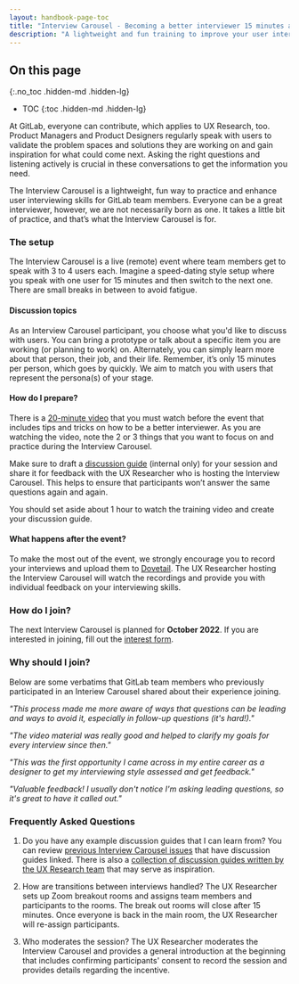 ```yaml
---
layout: handbook-page-toc
title: "Interview Carousel - Becoming a better interviewer 15 minutes at a time"
description: "A lightweight and fun training to improve your user interviewing skills"
---
```


## On this page
{:.no_toc .hidden-md .hidden-lg}

- TOC
{:toc .hidden-md .hidden-lg}

At GitLab, everyone can contribute, which applies to UX Research, too. Product Managers and Product Designers regularly speak with users to validate the problem spaces and solutions they are working on and gain inspiration for what could come next.
Asking the right questions and listening actively is crucial in these conversations to get the information you need. 

The Interview Carousel is a lightweight, fun way to practice and enhance user interviewing skills for GitLab team members. Everyone can be a great interviewer, however, we are not necessarily born as one. It takes a little bit of practice, and that’s what the Interview Carousel is for. 

### The setup 

The Interview Carousel is a live (remote) event where team members get to speak with 3 to 4 users each. Imagine a speed-dating style setup where you speak with one user for 15 minutes and then switch to the next one. There are small breaks in between to avoid fatigue.

#### Discussion topics

As an Interview Carousel participant, you choose what you'd like to discuss with users. You can bring a prototype or talk about a specific item you are working (or planning to work) on. Alternately, you can simply learn more about that person, their job, and their life. Remember, it’s only 15 minutes per person, which goes by quickly. We aim to match you with users that represent the persona(s) of your stage.

#### How do I prepare?

There is a [20-minute video](https://youtu.be/b03eiIwz2LE) that you must watch before the event that includes tips and tricks on how to be a better interviewer. As you are watching the video, note the 2 or 3 things that you want to focus on and practice during the Interview Carousel.

Make sure to draft a [discussion guide](https://docs.google.com/document/d/1dQ29KkJOZlwrNkxV9z58lR9bNkG2-lSiJPMUpmsiOTw/copy) (internal only) for your session and share it for feedback with the UX Researcher who is hosting the Interview Carousel. This helps to ensure that participants won’t answer the same questions again and again. 

You should set aside about 1 hour to watch the training video and create your discussion guide.

#### What happens after the event?

To make the most out of the event, we strongly encourage you to record your interviews and upload them to [Dovetail](https://about.gitlab.com/handbook/engineering/ux/dovetail/). The UX Researcher hosting the Interview Carousel will watch the recordings and provide you with individual feedback on your interviewing skills.

### How do I join?

The next Interview Carousel is planned for **October 2022**. If you are interested in joining, fill out the [interest form](https://forms.gle/4s6SSobTcj1KJA5x8).

### Why should I join?

Below are some verbatims that GitLab team members who previously participated in an Interiew Carousel shared about their experience joining. 

_"This process made me more aware of ways that questions can be leading and ways to avoid it, especially in follow-up questions (it's hard!)."_

_"The video material was really good and helped to clarify my goals for every interview since then."_

_"This was the first opportunity I came across in my entire career as a designer to get my interviewing style assessed and get feedback."_

_"Valuable feedback! I usually don't notice I'm asking leading questions, so it's great to have it called out."_

### Frequently Asked Questions

1. Do you have any example discussion guides that I can learn from?
You can review [previous Interview Carousel issues](https://gitlab.com/gitlab-org/ux-research/-/issues/?sort=created_date&state=all&label_name%5B%5D=Interview%20Carousel&first_page_size=20) that have discussion guides linked. There is also a [collection of discussion guides written by the UX Research team](https://drive.google.com/drive/folders/1dq8TkrR_3lRcUDHv2jq7FHWPInopkEQM) that may serve as inspiration.

2. How are transitions between interviews handled?
The UX Researcher sets up Zoom breakout rooms and assigns team members and participants to the rooms. The break out rooms will close after 15 minutes. Once everyone is back in the main room, the UX Researcher will re-assign participants.

3. Who moderates the session?
The UX Researcher moderates the Interview Carousel and provides a general introduction at the beginning that includes confirming participants' consent to record the session and provides details regarding the incentive.
